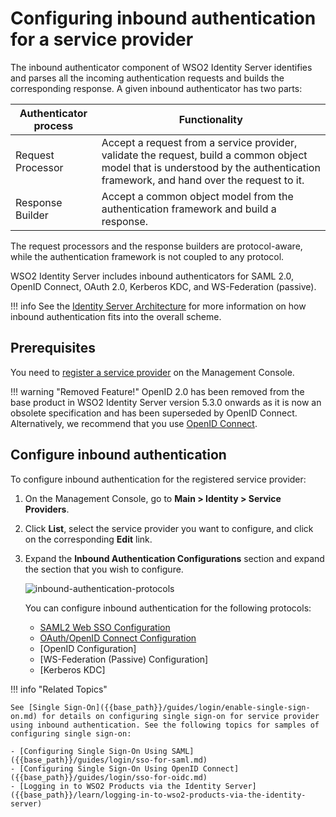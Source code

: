 # Configuring inbound authentication for a service provider

The inbound authenticator component of WSO2 Identity Server identifies
and parses all the incoming authentication requests and builds the
corresponding response. A given inbound authenticator has two parts:

| Authenticator process | Functionality   |
|-----------------------|---------------|
| Request Processor | Accept a request from a service provider, validate the request, build a common object model that is understood by the authentication framework, and hand over the request to it.    |
| Response Builder  | Accept a common object model from the authentication framework and build a response.  |

The request processors and the response builders are protocol-aware, while the authentication framework is not coupled to any protocol.

WSO2 Identity Server includes inbound authenticators for SAML 2.0, OpenID Connect, OAuth 2.0, Kerberos KDC, and WS-Federation (passive).

!!! info
    See the [Identity Server Architecture]({{base_path}}/references/architecture/architecture.md) for more information on how inbound authentication fits into the overall scheme.

## Prerequisites

You need to [register a service provider]({{base_path}}/applications/register-sp.md) on the Management Console.

!!! warning "Removed Feature!"
    OpenID 2.0 has been removed from the base product in WSO2 Identity Server version 5.3.0 onwards as it is now an obsolete specification and has been superseded by OpenID Connect. Alternatively, we recommend that you use [OpenID Connect]({{base_path}}/references/concepts/authentication/intro-oidc.md).

## Configure inbound authentication

To configure inbound authentication for the registered service provider:

1. On the Management Console, go to **Main > Identity > Service Providers**.
2. Click **List**, select the service provider you want to configure, and click on the corresponding **Edit** link.
3. Expand the **Inbound Authentication Configurations** section and expand the section that you wish to configure.

    ![inbound-authentication-protocols]({{base_path}}/assets/img/guides/inbound-authentication-protocols.png)

    You can configure inbound authentication for the following protocols:

    - [SAML2 Web SSO Configuration]({{base_path}}/guides/login/saml-app-config-advanced.md)
    - [OAuth/OpenID Connect Configuration]({{base_path}}/guides/login/oauth-app-config-advanced.md)
    - [OpenID Configuration]
    - [WS-Federation (Passive) Configuration]
    - [Kerberos KDC]

!!! info "Related Topics"

    See [Single Sign-On]({{base_path}}/guides/login/enable-single-sign-on.md) for details on configuring single sign-on for service provider using inbound authentication. See the following topics for samples of configuring single sign-on:

    - [Configuring Single Sign-On Using SAML]({{base_path}}/guides/login/sso-for-saml.md)
    - [Configuring Single Sign-On Using OpenID Connect]({{base_path}}/guides/login/sso-for-oidc.md)
    - [Logging in to WSO2 Products via the Identity Server]({{base_path}}/learn/logging-in-to-wso2-products-via-the-identity-server)
